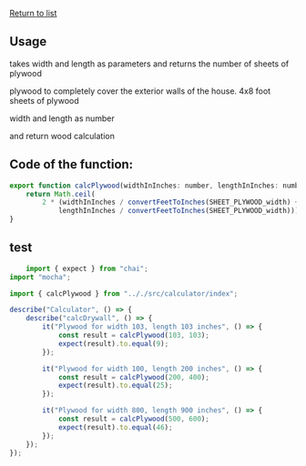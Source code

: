 [Return to list](./readme.md) 

## Usage
takes width and length as parameters
and returns the number of sheets of plywood 

plywood to completely cover the exterior walls of the house.
4x8 foot sheets of plywood

width and length as number

and return wood calculation

## Code of the function: 

```javascript
export function calcPlywood(widthInInches: number, lengthInInches: number) {
    return Math.ceil(
        2 * (widthInInches / convertFeetToInches(SHEET_PLYWOOD_width) +
            lengthInInches / convertFeetToInches(SHEET_PLYWOOD_width)));
}
```

## test

```Javascript
    import { expect } from "chai";
import "mocha";

import { calcPlywood } from ".././src/calculator/index";

describe("Calculator", () => {
    describe("calcDrywall", () => {
        it("Plywood for width 103, length 103 inches", () => {
            const result = calcPlywood(103, 103);
            expect(result).to.equal(9);
        });

        it("Plywood for width 100, length 200 inches", () => {
            const result = calcPlywood(200, 400);
            expect(result).to.equal(25);
        });

        it("Plywood for width 800, length 900 inches", () => {
            const result = calcPlywood(500, 600);
            expect(result).to.equal(46);
        });
    });
});
```
